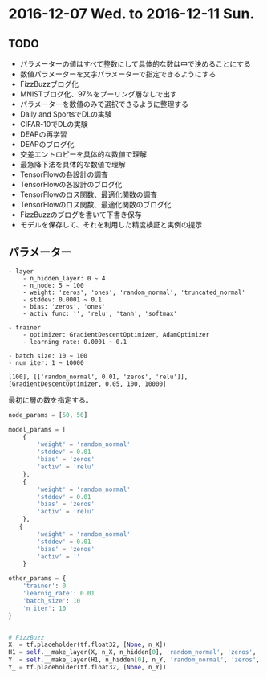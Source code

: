 # 2016-12-07 Wed. to 2016-12-11 Sun.

## TODO
- パラメーターの値はすべて整数にして具体的な数は中で決めることにする
- 数値パラメーターを文字パラメーターで指定できるようにする
- FizzBuzzブログ化
- MNISTブログ化、97%をプーリング層なしで出す
- パラメーターを数値のみで選択できるように整理する
- Daily and SportsでDLの実験
- CIFAR-10でDLの実験
- DEAPの再学習
- DEAPのブログ化
- 交差エントロピーを具体的な数値で理解
- 最急降下法を具体的な数値で理解
- TensorFlowの各設計の調査
- TensorFlowの各設計のブログ化
- TensorFlowのロス関数、最適化関数の調査
- TensorFlowのロス関数、最適化関数のブログ化
- FizzBuzzのブログを書いて下書き保存
- モデルを保存して、それを利用した精度検証と実例の提示


## パラメーター

```
- layer
    - n_hidden_layer: 0 ~ 4
    - n_node: 5 ~ 100
    - weight: 'zeros', 'ones', 'random_normal', 'truncated_normal'
    - stddev: 0.0001 ~ 0.1
    - bias: 'zeros', 'ones'
    - activ_func: '', 'relu', 'tanh', 'softmax'

- trainer
    - optimizer: GradientDescentOptimizer, AdamOptimizer
    - learning rate: 0.0001 ~ 0.1

- batch size: 10 ~ 100
- num iter: 1 ~ 10000

[100], [['random_normal', 0.01, 'zeros', 'relu']], [GradientDescentOptimizer, 0.05, 100, 10000]

```

最初に層の数を指定する。

```python
node_params = [50, 50]

model_params = [
    {
        'weight' = 'random_normal'
        'stddev' = 0.01
        'bias' = 'zeros'
        'activ' = 'relu'
    },
    {
        'weight' = 'random_normal'
        'stddev' = 0.01
        'bias' = 'zeros'
        'activ' = 'relu'
    },
   {
        'weight' = 'random_normal'
        'stddev' = 0.01
        'bias' = 'zeros'
        'activ' = ''
    }

other_params = {
    'trainer': 0
    'learnig_rate': 0.01
    'batch_size': 10
    'n_iter': 10
}


# FizzBuzz
X  = tf.placeholder(tf.float32, [None, n_X])
H1 = self.__make_layer(X, n_X, n_hidden[0], 'random_normal', 'zeros', 'relu')
Y  = self.__make_layer(H1, n_hidden[0], n_Y, 'random_normal', 'zeros', '')
Y_ = tf.placeholder(tf.float32, [None, n_Y])
```

